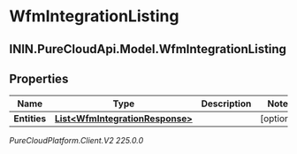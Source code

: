 # WfmIntegrationListing

## ININ.PureCloudApi.Model.WfmIntegrationListing

## Properties

|Name | Type | Description | Notes|
|------------ | ------------- | ------------- | -------------|
| **Entities** | [**List&lt;WfmIntegrationResponse&gt;**](WfmIntegrationResponse) |  | [optional] |



_PureCloudPlatform.Client.V2 225.0.0_
